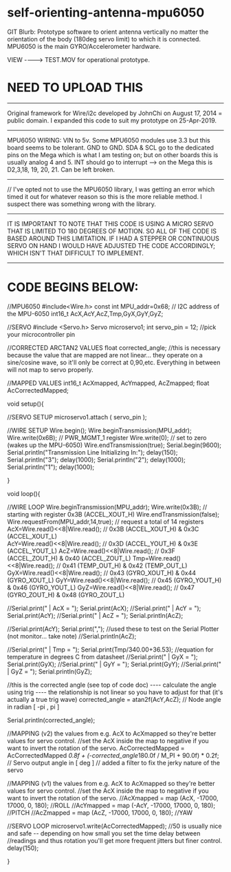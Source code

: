 # self-orienting-antenna-mpu6050
GIT Blurb: 
Prototype software to orient antenna vertically no matter the orientation of the body (180deg servo limit) to which it is connected.
MPU6050 is the main GYRO/Accelerometer hardware.

VIEW ----> TEST.MOV for operational prototype. 
# NEED TO UPLOAD THIS
_____________________________________________________________________________

Original framework for Wire/i2c developed by JohnChi on August 17, 2014 = public domain. 
I expanded this code to suit my prototype on 25-Apr-2019.

_____________________________________________________________________________

MPU6050 WIRING:
VIN to 5v. Some MPU6050 modules use 3.3 but this board seems to be tolerant. 
GND to GND.
SDA & SCL go to the dedicated pins on the Mega which is what I am testing on; but on other boards this is usually analog 4 and 5.
INT should go to interrupt --> on the Mega this is D2,3,18, 19, 20, 21. Can be left broken.
_____________________________________________________________________________

//  I've opted not to use the MPU6050 library, I was getting an error which timed it out for whatever reason so this is the more reliable method. I suspect there was something wrong with the library.

_____________________________________________________________________________

IT IS IMPORTANT TO NOTE THAT THIS CODE IS USING A MICRO SERVO THAT IS LIMITED TO 180 DEGREES OF MOTION.
SO ALL OF THE CODE IS BASED AROUND THIS LIMITATION. 
IF I HAD A STEPPER OR CONTINUOUS SERVO ON HAND I WOULD HAVE ADJUSTED THE CODE ACCORDINGLY; WHICH ISN'T THAT DIFFICULT TO IMPLEMENT. 

_____________________________________________________________________________

# CODE BEGINS BELOW:

//MPU6050
#include<Wire.h>
const int MPU_addr=0x68;  // I2C address of the MPU-6050
int16_t AcX,AcY,AcZ,Tmp,GyX,GyY,GyZ;

//SERVO
#include <Servo.h>
Servo microservo1;
int servo_pin = 12; //pick your microcontroller pin

//CORRECTED ARCTAN2 VALUES
float corrected_angle; //this is necessary because the value that are mapped are not linear... they operate on a sine/cosine wave, so it'll only be correct at 0,90,etc. Everything in between will not map to servo properly.

//MAPPED VALUES
int16_t AcXmapped, AcYmapped, AcZmapped;
float AcCorrectedMapped;

void setup(){

  //SERVO SETUP
  microservo1.attach ( servo_pin );
  
  //WIRE SETUP
  Wire.begin();
  Wire.beginTransmission(MPU_addr);
  Wire.write(0x6B);  // PWR_MGMT_1 register
  Wire.write(0);     // set to zero (wakes up the MPU-6050)
  Wire.endTransmission(true);
  Serial.begin(9600);
  Serial.println("Transmission Line Initializing In:"); 
  delay(150);
  Serial.println("3");
  delay(1000);
  Serial.println("2");
  delay(1000);
  Serial.println("1");
  delay(1000);

}

void loop(){

  //WIRE LOOP
  Wire.beginTransmission(MPU_addr); 
  Wire.write(0x3B);  // starting with register 0x3B (ACCEL_XOUT_H)
  Wire.endTransmission(false);
  Wire.requestFrom(MPU_addr,14,true);  // request a total of 14 registers
  AcX=Wire.read()<<8|Wire.read();  // 0x3B (ACCEL_XOUT_H) & 0x3C (ACCEL_XOUT_L)    
  AcY=Wire.read()<<8|Wire.read();  // 0x3D (ACCEL_YOUT_H) & 0x3E (ACCEL_YOUT_L)
  AcZ=Wire.read()<<8|Wire.read();  // 0x3F (ACCEL_ZOUT_H) & 0x40 (ACCEL_ZOUT_L)
  Tmp=Wire.read()<<8|Wire.read();  // 0x41 (TEMP_OUT_H) & 0x42 (TEMP_OUT_L)
  GyX=Wire.read()<<8|Wire.read();  // 0x43 (GYRO_XOUT_H) & 0x44 (GYRO_XOUT_L)
  GyY=Wire.read()<<8|Wire.read();  // 0x45 (GYRO_YOUT_H) & 0x46 (GYRO_YOUT_L)
  GyZ=Wire.read()<<8|Wire.read();  // 0x47 (GYRO_ZOUT_H) & 0x48 (GYRO_ZOUT_L)
 
  //Serial.print(" | AcX = "); Serial.print(AcX);
  //Serial.print(" | AcY = "); Serial.print(AcY);
  //Serial.print(" | AcZ = "); Serial.println(AcZ);

  //Serial.print(AcY); Serial.print(","); //used these to test on the Serial Plotter (not monitor... take note)
  //Serial.println(AcZ);

  
  //Serial.print(" | Tmp =  "); Serial.print(Tmp/340.00+36.53);  //equation for temperature in degrees C from datasheet
  //Serial.print(" | GyX = "); Serial.print(GyX);
  //Serial.print(" | GyY = "); Serial.print(GyY);
  //Serial.print(" | GyZ = "); Serial.println(GyZ);

  //this is the corrected angle (see top of code doc) ---- calculate the angle using trig ---- the relationship is not linear so you have to adjust for that (it's actually a true trig wave)
  corrected_angle = atan2f(AcY,AcZ);   // Node angle in radian [ -pi , pi ]

  Serial.println(corrected_angle);

  //MAPPING (v2) the values from e.g. AcX to AcXmapped so they're better values for servo control.
  //set the AcX inside the map to negative if you want to invert the rotation of the servo.
  AcCorrectedMapped = AcCorrectedMapped *0.8f + (-corrected_angle*180.0f / M_PI + 90.0f) * 0.2f;   // Servo output angle in [ deg ] // added a filter to fix the jerky nature of the servo

  
  //MAPPING (v1) the values from e.g. AcX to AcXmapped so they're better values for servo control.
  //set the AcX inside the map to negative if you want to invert the rotation of the servo.
  //AcXmapped = map (AcX, -17000, 17000, 0, 180); //ROLL
  //AcYmapped = map (-AcY, -17000, 17000, 0, 180); //PITCH
  //AcZmapped = map (AcZ, -17000, 17000, 0, 180); //YAW

   //SERVO LOOP
  microservo1.write(AcCorrectedMapped); 
  //50 is usually nice and safe -- depending on how small you set the time delay between 
  //readings and thus rotation you'll get more frequent jitters but finer control.
  delay(150); 
   
}
  

  
    

